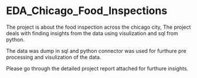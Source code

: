 # EDA_Chicago_Food_Inspections

The project is about the food inspection across the chicago city, The project deals with finding insights from the data using visulization and sql from python.

The data was dump in sql and python connector was used for furthure pre processing and visulization of the data.

Please go through the detailed project report attached for furthure insights.
